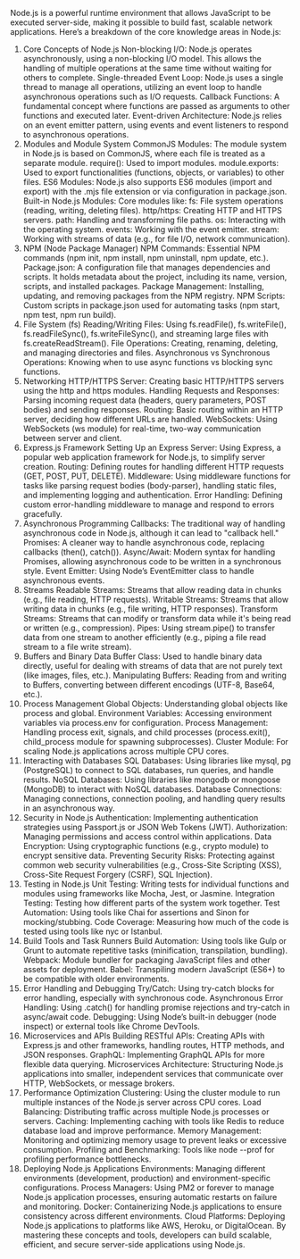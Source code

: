 Node.js is a powerful runtime environment that allows JavaScript to be executed server-side, making it possible to build fast, scalable network applications. Here’s a breakdown of the core knowledge areas in Node.js:

1. Core Concepts of Node.js
Non-blocking I/O: Node.js operates asynchronously, using a non-blocking I/O model. This allows the handling of multiple operations at the same time without waiting for others to complete.
Single-threaded Event Loop: Node.js uses a single thread to manage all operations, utilizing an event loop to handle asynchronous operations such as I/O requests.
Callback Functions: A fundamental concept where functions are passed as arguments to other functions and executed later.
Event-driven Architecture: Node.js relies on an event emitter pattern, using events and event listeners to respond to asynchronous operations.
2. Modules and Module System
CommonJS Modules: The module system in Node.js is based on CommonJS, where each file is treated as a separate module.
require(): Used to import modules.
module.exports: Used to export functionalities (functions, objects, or variables) to other files.
ES6 Modules: Node.js also supports ES6 modules (import and export) with the .mjs file extension or via configuration in package.json.
Built-in Node.js Modules: Core modules like:
fs: File system operations (reading, writing, deleting files).
http/https: Creating HTTP and HTTPS servers.
path: Handling and transforming file paths.
os: Interacting with the operating system.
events: Working with the event emitter.
stream: Working with streams of data (e.g., for file I/O, network communication).
3. NPM (Node Package Manager)
NPM Commands: Essential NPM commands (npm init, npm install, npm uninstall, npm update, etc.).
Package.json: A configuration file that manages dependencies and scripts. It holds metadata about the project, including its name, version, scripts, and installed packages.
Package Management: Installing, updating, and removing packages from the NPM registry.
NPM Scripts: Custom scripts in package.json used for automating tasks (npm start, npm test, npm run build).
4. File System (fs)
Reading/Writing Files: Using fs.readFile(), fs.writeFile(), fs.readFileSync(), fs.writeFileSync(), and streaming large files with fs.createReadStream().
File Operations: Creating, renaming, deleting, and managing directories and files.
Asynchronous vs Synchronous Operations: Knowing when to use async functions vs blocking sync functions.
5. Networking
HTTP/HTTPS Server: Creating basic HTTP/HTTPS servers using the http and https modules.
Handling Requests and Responses: Parsing incoming request data (headers, query parameters, POST bodies) and sending responses.
Routing: Basic routing within an HTTP server, deciding how different URLs are handled.
WebSockets: Using WebSockets (ws module) for real-time, two-way communication between server and client.
6. Express.js Framework
Setting Up an Express Server: Using Express, a popular web application framework for Node.js, to simplify server creation.
Routing: Defining routes for handling different HTTP requests (GET, POST, PUT, DELETE).
Middleware: Using middleware functions for tasks like parsing request bodies (body-parser), handling static files, and implementing logging and authentication.
Error Handling: Defining custom error-handling middleware to manage and respond to errors gracefully.
7. Asynchronous Programming
Callbacks: The traditional way of handling asynchronous code in Node.js, although it can lead to "callback hell."
Promises: A cleaner way to handle asynchronous code, replacing callbacks (then(), catch()).
Async/Await: Modern syntax for handling Promises, allowing asynchronous code to be written in a synchronous style.
Event Emitter: Using Node’s EventEmitter class to handle asynchronous events.
8. Streams
Readable Streams: Streams that allow reading data in chunks (e.g., file reading, HTTP requests).
Writable Streams: Streams that allow writing data in chunks (e.g., file writing, HTTP responses).
Transform Streams: Streams that can modify or transform data while it's being read or written (e.g., compression).
Pipes: Using stream.pipe() to transfer data from one stream to another efficiently (e.g., piping a file read stream to a file write stream).
9. Buffers and Binary Data
Buffer Class: Used to handle binary data directly, useful for dealing with streams of data that are not purely text (like images, files, etc.).
Manipulating Buffers: Reading from and writing to Buffers, converting between different encodings (UTF-8, Base64, etc.).
10. Process Management
Global Objects: Understanding global objects like process and global.
Environment Variables: Accessing environment variables via process.env for configuration.
Process Management: Handling process exit, signals, and child processes (process.exit(), child_process module for spawning subprocesses).
Cluster Module: For scaling Node.js applications across multiple CPU cores.
11. Interacting with Databases
SQL Databases: Using libraries like mysql, pg (PostgreSQL) to connect to SQL databases, run queries, and handle results.
NoSQL Databases: Using libraries like mongodb or mongoose (MongoDB) to interact with NoSQL databases.
Database Connections: Managing connections, connection pooling, and handling query results in an asynchronous way.
12. Security in Node.js
Authentication: Implementing authentication strategies using Passport.js or JSON Web Tokens (JWT).
Authorization: Managing permissions and access control within applications.
Data Encryption: Using cryptographic functions (e.g., crypto module) to encrypt sensitive data.
Preventing Security Risks: Protecting against common web security vulnerabilities (e.g., Cross-Site Scripting (XSS), Cross-Site Request Forgery (CSRF), SQL Injection).
13. Testing in Node.js
Unit Testing: Writing tests for individual functions and modules using frameworks like Mocha, Jest, or Jasmine.
Integration Testing: Testing how different parts of the system work together.
Test Automation: Using tools like Chai for assertions and Sinon for mocking/stubbing.
Code Coverage: Measuring how much of the code is tested using tools like nyc or Istanbul.
14. Build Tools and Task Runners
Build Automation: Using tools like Gulp or Grunt to automate repetitive tasks (minification, transpilation, bundling).
Webpack: Module bundler for packaging JavaScript files and other assets for deployment.
Babel: Transpiling modern JavaScript (ES6+) to be compatible with older environments.
15. Error Handling and Debugging
Try/Catch: Using try-catch blocks for error handling, especially with synchronous code.
Asynchronous Error Handling: Using .catch() for handling promise rejections and try-catch in async/await code.
Debugging: Using Node’s built-in debugger (node inspect) or external tools like Chrome DevTools.
16. Microservices and APIs
Building RESTful APIs: Creating APIs with Express.js and other frameworks, handling routes, HTTP methods, and JSON responses.
GraphQL: Implementing GraphQL APIs for more flexible data querying.
Microservices Architecture: Structuring Node.js applications into smaller, independent services that communicate over HTTP, WebSockets, or message brokers.
17. Performance Optimization
Clustering: Using the cluster module to run multiple instances of the Node.js server across CPU cores.
Load Balancing: Distributing traffic across multiple Node.js processes or servers.
Caching: Implementing caching with tools like Redis to reduce database load and improve performance.
Memory Management: Monitoring and optimizing memory usage to prevent leaks or excessive consumption.
Profiling and Benchmarking: Tools like node --prof for profiling performance bottlenecks.
18. Deploying Node.js Applications
Environments: Managing different environments (development, production) and environment-specific configurations.
Process Managers: Using PM2 or forever to manage Node.js application processes, ensuring automatic restarts on failure and monitoring.
Docker: Containerizing Node.js applications to ensure consistency across different environments.
Cloud Platforms: Deploying Node.js applications to platforms like AWS, Heroku, or DigitalOcean.
By mastering these concepts and tools, developers can build scalable, efficient, and secure server-side applications using Node.js.